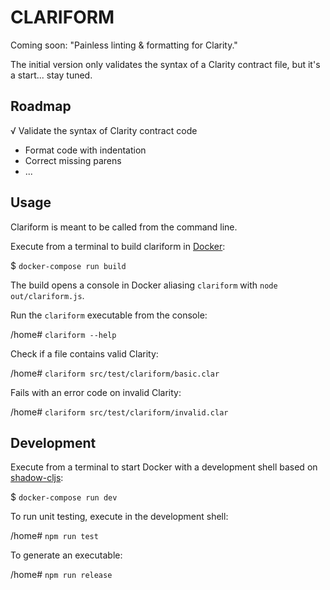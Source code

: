# CLARIFORM

Coming soon: "Painless linting & formatting for Clarity."

The initial version only validates the syntax of a Clarity contract file,
but it's a start... stay tuned.

## Roadmap

√ Validate the syntax of Clarity contract code

- Format code with indentation
- Correct missing parens
- ...

## Usage 

Clariform is meant to be called from the command line.

Execute from a terminal to build clariform in [Docker](https://www.docker.com/):

$ `docker-compose run build`

The build opens a console in Docker aliasing `clariform` with `node out/clariform.js`.

Run the `clariform` executable from the console:

/home# `clariform --help`

Check if a file contains valid Clarity:

/home# `clariform src/test/clariform/basic.clar`

Fails with an error code on invalid Clarity:

/home# `clariform src/test/clariform/invalid.clar`

## Development 

Execute from a terminal to start Docker with a development shell
based on [shadow-cljs](https://github.com/thheller/shadow-cljs):

$ `docker-compose run dev`

To run unit testing, execute in the development shell:

/home# `npm run test`

To generate an executable:

/home# `npm run release`


